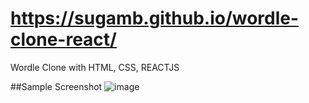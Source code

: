 # https://sugamb.github.io/wordle-clone-react/
Wordle Clone with HTML, CSS, REACTJS

##Sample Screenshot
![image](https://user-images.githubusercontent.com/85941980/168201415-03ed120d-bef3-4401-962a-1a21af90ff8c.png)
